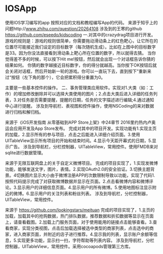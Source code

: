 # IOSApp
使用IOS学习编写的app
按照对应的文档和教程编写App的代码。
来源于知乎上的问题http://www.zhihu.com/question/20264108 涉及到的王寒的github https://github.com/eseedo/kidscoding 
一.对其中的crazydrag项目进行开发。
游戏的规则是：游戏的规则很简单，你需要拖动滑动条上的红色靶心，让它所在的位置尽可能接近我们设定的目标数字（每次随机生成）。比如在上图中的目标数字是33。因为你没法直接看到滑动条上靶心所在位置的数字，所以就得去猜。
当你觉得差不多的时候，可以按下Hit me!按钮，然后就会出现一个对话框告诉你猜的结果如何。
你猜的数字越接近目标数字，你的得分就越高。当你按下OK按钮后就会关闭对话框，然后开始新一轮的游戏。你可以一直玩下去，直到按下”重新来过“按钮（左下角的那个），它会把累积得分重置为0。

主要是一些基本控件的操作。
二、事务管理类应用软件。实现对1.大类（如：工作）的增加修改删除并可以选择大类使用的图片；2.点击大类后进入详细的任务列表，3.对任务是否需要提醒，提醒的日期，任务的文字描述进行编辑;4.通过通知中心进行提醒。
涉及到导航栏、表视图和控件操作，使用NSCoding的来对数据进行归档和解归档。

来源于《iOS开发指南 从零基础到APP Store上架》中24章节 2016里约热内卢奥运会应用开发及App Store发布。
完成对其中的项目开发。实现功能有1.实现主页的加载，2.显示所有的参与项目，点击之后能进入详细介绍页面。3.使用UITableView显示所有项目的开始和结束时间。4.显示今天距开幕式的日期，5.显示广告。
涉及到导航栏，分栏控制器，UITableView，常用控件。使用FMDB来对sqlite进行数据管理。

来源于无限互联网盘上的关于自定义微博项目。
完成的项目实现了，1.实现发微博功能，能够发送文字，图片，表情。2.实现OAuth2.0的安全验证。3.切换主题背景。4切换图片显示大小由于微博注册APP的次数限制导致以功能，实现了代码1.按照代码提示完成了对获取微博数据并显示在页面。2.点击看微博内容和微博评论。3.显示用户的详细信息页面。4.显示用户的所有微博。5.使用地图标注显示附近的微博。6.显示用户的关注列表和粉丝列表。
涉及到导航栏，分栏控制器，UITableView，常用控件。

来源于 https://github.com/lookingstars/meituan
完成的项目实现了，1.主页的加载，加载其中的抢购数据，热门排队数据，推荐数据和折扣数据等显示在页面上，请查看截图。2.加载上门服务页面，对于使用能用的链接点击能够查看。3.查看商家，实现分类视图，点击后加载选择被选中类型的商家列表，点击选中的商家，进入商家页面，并附近的店子进行推荐。4.显示我的列表，显示账户余额等信息，5.实现更多功能，显示扫一扫，字符帮助等列表内容。
涉及到导航栏，分栏控制器，UITableView，常用控件。采用cocoapods管理第三方库。







